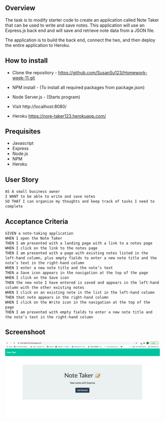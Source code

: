 
## Overview

The task is to modify starter code to create an application called Note Taker that can be used to write and save notes. This application will use an Express.js back end and will save and retrieve note data from a JSON file.

The application is to build the back end, connect the two, and then deploy the entire application to Heroku.

## How to install

* Clone the repository - https://github.com/SusanSu123/Homework-week-11.git

* NPM install - (To install all required packages from package.json)

* Node Server.js - (Starts program)

* Visit http://localhost:8080/

* Heroku https://nore-taker123.herokuapp.com/


## Prequisites

*  Javascript
*  Express
*  Node.js
*  NPM
*  Heroku




## User Story

```
AS A small business owner
I WANT to be able to write and save notes
SO THAT I can organize my thoughts and keep track of tasks I need to complete
```


## Acceptance Criteria

```
GIVEN a note-taking application
WHEN I open the Note Taker
THEN I am presented with a landing page with a link to a notes page
WHEN I click on the link to the notes page
THEN I am presented with a page with existing notes listed in the left-hand column, plus empty fields to enter a new note title and the note’s text in the right-hand column
WHEN I enter a new note title and the note’s text
THEN a Save icon appears in the navigation at the top of the page
WHEN I click on the Save icon
THEN the new note I have entered is saved and appears in the left-hand column with the other existing notes
WHEN I click on an existing note in the list in the left-hand column
THEN that note appears in the right-hand column
WHEN I click on the Write icon in the navigation at the top of the page
THEN I am presented with empty fields to enter a new note title and the note’s text in the right-hand column
```


## Screenshoot
<img src="heroku.png"></img>
